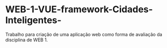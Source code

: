 # WEB-1-VUE-framework-Cidades-Inteligentes-
Trabalho para criação de uma aplicação web como forma de avaliação da disciplina de WEB 1.
